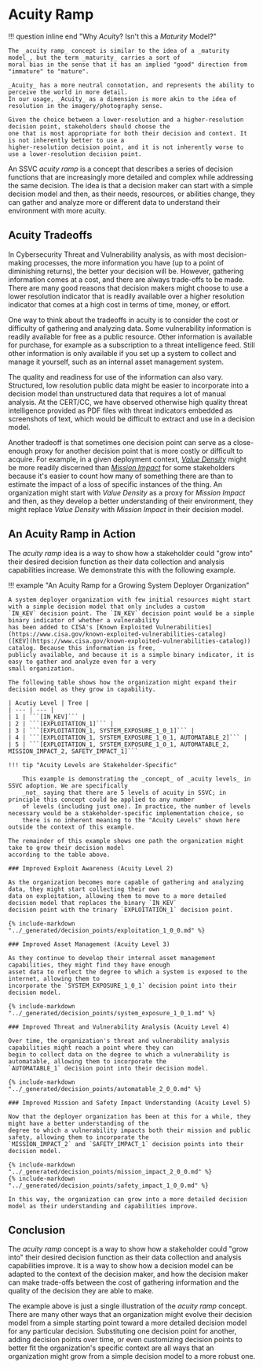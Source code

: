 # Acuity Ramp

!!! question inline end "Why _Acuity_? Isn't this a _Maturity_ Model?"

    The _acuity ramp_ concept is similar to the idea of a _maturity model_, but the term _maturity_ carries a sort of
    moral bias in the sense that it has an implied "good" direction from "immature" to "mature". 

    _Acuity_ has a more neutral connotation, and represents the ability to perceive the world in more detail. 
    In our usage, _Acuity_ as a dimension is more akin to the idea of resolution in the imagery/photography sense.

    Given the choice between a lower-resolution and a higher-resolution decision point, stakeholders should choose the
    one that is most appropriate for both their decision and context. It is not inherently better to use a
    higher-resolution decision point, and it is not inherently worse to use a lower-resolution decision point.

An SSVC _acuity ramp_ is a concept that describes a series of decision functions that are increasingly more detailed and
complex while addressing the same decision. The idea is that a decision maker can start with a simple decision model and
then, as their needs, resources, or abilities change, they can gather and analyze more or different data to understand
their environment with more acuity.

## Acuity Tradeoffs

In Cybersecurity Threat and Vulnerability analysis, as with most decision-making processes, the more information you
have (up to a point of diminishing returns), the better your decision will be.
However, gathering information comes at a cost, and there are always trade-offs to be made.
There are many good reasons that decision makers might choose to use a lower resolution indicator that is readily 
available over a higher resolution indicator that comes at a high cost in terms of time, money, or effort.

One way to think about the tradeoffs in acuity is to consider the cost or difficulty of gathering and analyzing data.
Some vulnerability information is readily available for free as a public resource. 
Other information is available for purchase, for example as a subscription to a threat intelligence feed.
Still other information is only available if you set up a system to collect and manage it yourself, such as an internal
asset management system. 

The quality and readiness for use of the information can also vary. Structured, low resolution public data might be
easier to incorporate into a decision model than unstructured data that requires a lot of manual analysis.
At the CERT/CC, we have observed otherwise high quality threat intelligence provided as PDF files with threat indicators 
embedded as screenshots of text, which would be difficult to extract and use in a decision model.

Another tradeoff is that sometimes one decision point can serve as a close-enough proxy for another decision point that
is more costly or difficult to acquire. For example, in a given deployment context, 
[_Value Density_](../reference/decision_points/value_density.md) might be more readily discerned than
[_Mission Impact_](../reference/decision_points/mission_impact.md) for some stakeholders because it's easier to 
count how many of something there are than to estimate the impact of a loss of specific instances of the thing.
An organization might start with _Value Density_ as a proxy for _Mission Impact_ and then, as they develop a better
understanding of their environment, they might replace _Value Density_ with _Mission Impact_ in their decision model.


## An Acuity Ramp in Action

The _acuity ramp_ idea is a way to show how a stakeholder could "grow into" their desired decision function as their
data collection and analysis capabilities increase. We demonstrate this with the following example.

!!! example "An Acuity Ramp for a Growing System Deployer Organization"

    A system deployer organization with few initial resources might start with a simple decision model that only includes a custom
    `IN_KEV` decision point. The `IN_KEV` decision point would be a simple binary indicator of whether a vulnerability
    has been added to CISA's [Known Exploited Vulnerabilities](https://www.cisa.gov/known-exploited-vulnerabilities-catalog)
    ([KEV](https://www.cisa.gov/known-exploited-vulnerabilities-catalog)) catalog. Because this information is free,
    publicly available, and because it is a simple binary indicator, it is easy to gather and analyze even for a very
    small organization.

    The following table shows how the organization might expand their decision model as they grow in capability.
    
    | Acutiy Level | Tree |
    | --- | --- |
    | 1 | ```[IN_KEV]``` |
    | 2 | ```[EXPLOITATION_1]``` |
    | 3 | ```[EXPLOITATION_1, SYSTEM_EXPOSURE_1_0_1]``` |
    | 4 | ```[EXPLOITATION_1, SYSTEM_EXPOSURE_1_0_1, AUTOMATABLE_2]``` |
    | 5 | ```[EXPLOITATION_1, SYSTEM_EXPOSURE_1_0_1, AUTOMATABLE_2, MISSION_IMPACT_2, SAFETY_IMPACT_1]```

    !!! tip "Acuity Levels are Stakeholder-Specific" 

        This example is demonstrating the _concept_ of _acuity levels_ in SSVC adoption. We are specifically
        _not_ saying that there are 5 levels of acuity in SSVC; in principle this concept could be applied to any number
        of levels (including just one). In practice, the number of levels necessary would be a stakeholder-specific implementation choice, so 
        there is no inherent meaning to the "Acuity Levels" shown here outside the context of this example.
    
    The remainder of this example shows one path the organization might take to grow their decision model
    according to the table above.

    ### Improved Exploit Awareness (Acuity Level 2)

    As the organization becomes more capable of gathering and analyzing data, they might start collecting their own
    data on exploitation, allowing them to move to a more detailed decision model that replaces the binary `IN_KEV` 
    decision point with the trinary `EXPLOITATION_1` decision point.

    {% include-markdown "../_generated/decision_points/exploitation_1_0_0.md" %}

    ### Improved Asset Management (Acuity Level 3)

    As they continue to develop their internal asset management capabilities, they might find they have enough
    asset data to reflect the degree to which a system is exposed to the internet, allowing them to 
    incorporate the `SYSTEM_EXPOSURE_1_0_1` decision point into their decision model.

    {% include-markdown "../_generated/decision_points/system_exposure_1_0_1.md" %}

    ### Improved Threat and Vulnerability Analysis (Acuity Level 4)

    Over time, the organization's threat and vulnerability analysis capabilities might reach a point where they can
    begin to collect data on the degree to which a vulnerability is automatable, allowing them to incorporate the
    `AUTOMATABLE_1` decision point into their decision model.

    {% include-markdown "../_generated/decision_points/automatable_2_0_0.md" %}

    ### Improved Mission and Safety Impact Understanding (Acuity Level 5)

    Now that the deployer organization has been at this for a while, they might have a better understanding of the
    degree to which a vulnerability impacts both their mission and public safety, allowing them to incorporate the
    `MISSION_IMPACT_2` and `SAFETY_IMPACT_1` decision points into their decision model.

    {% include-markdown "../_generated/decision_points/mission_impact_2_0_0.md" %}
    {% include-markdown "../_generated/decision_points/safety_impact_1_0_0.md" %}

    In this way, the organization can grow into a more detailed decision model as their understanding and capabilities improve.


## Conclusion

The _acuity ramp_ concept is a way to show how a stakeholder could "grow into" their desired decision function as their
data collection and analysis capabilities improve. It is a way to show how a decision model can be adapted to the
context of the decision maker, and how the decision maker can make trade-offs between the cost of gathering information
and the quality of the decision they are able to make.

The example above is just a single illustration of the _acuity ramp_ concept. There are many other ways that an
organization might evolve their decision model from a simple starting point toward a more detailed decision model for 
any particular decision. Substituting one decision point for another, adding decision points over time, or even
customizing decision points to better fit the organization's specific context are all ways that an organization might
grow from a simple decision model to a more robust one.
